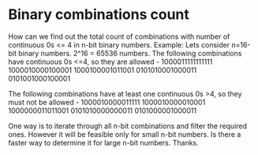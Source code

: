 
# Binary combinations count

How can we find out the total count of combinations with number of continuous 0s <= 4 in n-bit binary numbers.
Example: Lets consider n=16-bit binary numbers. 2^16 = 65536 numbers.
The following combinations have continuous 0s <=4, so they are allowed -
1000011111111111 
1000010000100001 
1000100001011001 
0101010001000011
0101001000100001

The following combinations have at least one continuous 0s >4, so they must not be allowed -
1000010000011111
1000010000010001
1000000011011001
0101010000000011
0101000001000011

One way is to iterate through all n-bit combinations and filter the required ones.
However it will be feasible only for small n-bit numbers. Is there a faster way to determine it for large n-bit numbers.
Thanks.

        